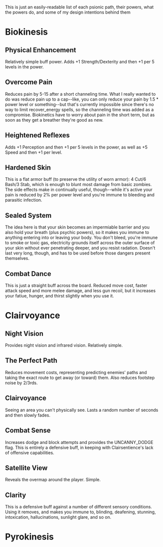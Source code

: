 This is just an easily-readable list of each psionic path, their powers, what the powers do, and some of my design intentions behind them

# Biokinesis

## Physical Enhancement

Relatively simple buff power. Adds +1 Strength/Dexterity and then +1 per 5 levels in the power. 

## Overcome Pain

Reduces pain by 5-15 after a short channeling time. What I really wanted to do was reduce pain up to a cap--like, you can only reduce your pain by 1.5 * power level or something--but that's currently impossible since there's no way to limit recover_energy spells, so the channeling time was added as a compromise. Biokinetics have to worry about pain in the short term, but as soon as they get a breather they're good as new.

## Heightened Reflexes

Adds +1 Perception and then +1 per 5 levels in the power, as well as +5 Speed and then +1 per level.  

## Hardened Skin

This is a flat armor buff (to preserve the utility of worn armor): 4 Cut/6 Bash/3 Stab, which is enough to blunt most damage from basic zombies. The side effects make in continually useful, though--while it's active your pain is reduced by 2% per power level and you're immune to bleeding and parasitic infection.

## Sealed System

The idea here is that your skin becomes an impermiable barrier and you also hold your breath (plus psychic powers), so it makes you immune to anything entering into or leaving your body. You don't bleed, you're immune to smoke or toxic gas, electricity grounds itself across the outer surface of your skin without ever penetrating deeper, and you resist radation. Doesn't last very long, though, and has to be used before those dangers present themselves. 

## Combat Dance

This is just a straight buff across the board. Reduced move cost, faster attack speed and more melee damage, and less gun recoil, but it increases your fatiue, hunger, and thirst slightly when you use it. 

# Clairvoyance

## Night Vision

Provides night vision and infrared vision. Relatively simple.

## The Perfect Path

Reduces movement costs, representing predicting enemies' paths and taking the exact route to get away (or toward) them. Also reduces footstep noise by 2/3rds.

## Clairvoyance

Seeing an area you can't physically see. Lasts a random number of seconds and then slowly fades.

## Combat Sense

Increases dodge and block attempts and provides the UNCANNY_DODGE flag. This is entirely a defensive buff, in keeping with Clairsentience's lack of offensive capabilities.

## Satellite View

Reveals the overmap around the player. Simple. 

## Clarity

This is a defensive buff against a number of different sensory conditions. Using it removes, and makes you immune to, blinding, deafening, stunning, intoxication, hallucinations, sunlight glare, and so on. 

# Pyrokinesis
